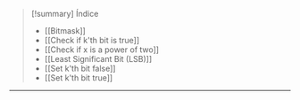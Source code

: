 > [!summary] Índice
> - [[Bitmask]]
> - [[Check if k'th bit is true]]
> - [[Check if x is a power of two]]
> - [[Least Significant Bit (LSB)]]
> - [[Set k'th bit false]]
> - [[Set k'th bit true]]

---